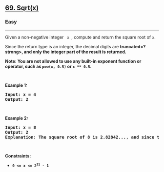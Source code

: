 <h2><a href="https://leetcode.com/problems/sqrtx/">69. Sqrt(x)
</a></h2>
<h3>Easy</h3>
<hr>
<div>
  <p>Given a non-negative integer <code> x </code>, compute and return the square root of <code>x</code>.</p>

Since the return type is an integer, the decimal digits are <strong>truncated<?strong>, and only <strong>the integer part</strong> of the result is returned.

<strong>Note:</strong> You are not allowed to use any built-in exponent function or operator, such as <code>pow(x, 0.5)</code> or <code>x ** 0.5</code>.
    

<p>&nbsp;</p>
<p><strong>Example 1:</strong></p>

<pre><strong>Input:</strong> x = 4
<strong>Output:</srong> 2
</pre>

<p>&nbsp;</p>
<p><strong>Example 2:</strong></p>


<pre><strong>Input:</strong> x = 8
<strong>Output:</strong> 2
<strong>Explanation:</strong> The square root of 8 is 2.82842..., and since the decimal part is truncated, 2 is returned.</pre>

<p>&nbsp;</p>
<p><strong>Constraints:</strong></p>

<ul>
    <li><code>0 <= x <= 2<sup>31</sup> - 1</code></li>
</ul>
</div>



